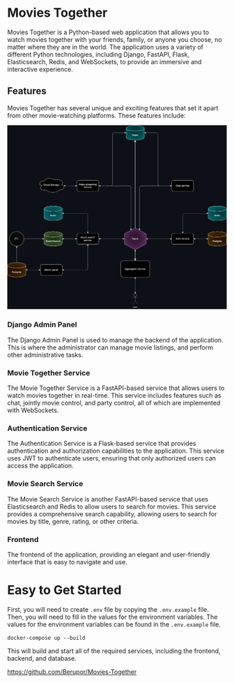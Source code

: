 # Movies Together

Movies Together is a Python-based web application that allows you to watch movies together with your friends, family, or anyone you choose, no matter where they are in the world. The application uses a variety of different Python technologies, including Django, FastAPI, Flask, Elasticsearch, Redis, and WebSockets, to provide an immersive and interactive experience.

## Features
Movies Together has several unique and exciting features that set it apart from other movie-watching platforms. These features include:

![img](architecture/Architecture.png)


### Django Admin Panel
The Django Admin Panel is used to manage the backend of the application. This is where the administrator can manage movie listings, and perform other administrative tasks.

### Movie Together Service
The Movie Together Service is a FastAPI-based service that allows users to watch movies together in real-time. This service includes features such as chat, jointly movie control, and party control, all of which are implemented with WebSockets.

### Authentication Service
The Authentication Service is a Flask-based service that provides authentication and authorization capabilities to the application. This service uses JWT to authenticate users, ensuring that only authorized users can access the application.

### Movie Search Service
The Movie Search Service is another FastAPI-based service that uses Elasticsearch and Redis to allow users to search for movies. This service provides a comprehensive search capability, allowing users to search for movies by title, genre, rating, or other criteria.

### Frontend
The frontend of the application, providing an elegant and user-friendly interface that is easy to navigate and use.

# Easy to Get Started
First, you will need to create `.env` file by copying the `.env.example` file. Then, you will need to fill in the values for the environment variables. The values for the environment variables can be found in the `.env.example` file.

```console
docker-compose up --build
``` 
This will build and start all of the required services, including the frontend, backend, and database.

https://github.com/Berupor/Movies-Together

